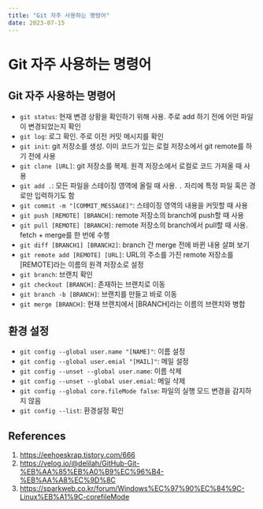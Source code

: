 ```yaml
---
title: "Git 자주 사용하는 명령어"
date: 2023-07-15
---
```


# Git 자주 사용하는 명령어

## Git 자주 사용하는 명령어

- `git status`: 현재 변경 상황을 확인하기 위해 사용. 주로 add 하기 전에 어떤 파일이 변경되었는지 확인
- `git log`: 로그 확인. 주로 이전 커밋 메시지를 확인
- `git init`: git 저장소를 생성. 이미 코드가 있는 로컬 저장소에서 git remote를 하기 전에 사용
- `git clone [URL]`: git 저장소를 복제. 원격 저장소에서 로컬로 코드 가져올 때 사용
- `git add .`: 모든 파일을 스테이징 영역에 올릴 때 사용. `.` 자리에 특정 파일 혹은 경로만 입력하기도 함
- `git commit -m "[COMMIT_MESSAGE]"`: 스테이징 영역의 내용을 커밋할 때 사용
- `git push [REMOTE] [BRANCH]`: remote 저장소의 branch에 push할 때 사용
- `git pull [REMOTE] [BRANCH]`: remote 저장소의 branch에서 pull할 때 사용. fetch + merge를 한 번에 수행
- `git diff [BRANCH1] [BRANCH2]`: branch 간 merge 전에 바뀐 내용 살펴 보기
- `git remote add [REMOTE] [URL]`: URL의 주소를 가진 remote 저장소를 [REMOTE]라는 이름의 원격 저장소로 설정
- `git branch`: 브랜치 확인
- `git checkout [BRANCH]`: 존재하는 브랜치로 이동
- `git branch -b [BRANCH]`: 브랜치를 만들고 바로 이동
- `git merge [BRANCH]`: 현재 브랜치에서 [BRANCH]라는 이름의 브랜치와 병합

## 환경 설정

- `git config --global user.name "[NAME]"`: 이름 설정
- `git config --global user.emial "[MAIL]"`: 메일 설정
- `git config --unset --global user.name`: 이름 삭제
- `git config --unset --global user.emial`: 메일 삭제
- `git config --global core.fileMode false`: 파일의 실행 모드 변경을 감지하지 않음
- `git config --list`: 환경설정 확인

## References

1. https://eehoeskrap.tistory.com/666
2. https://velog.io/@delilah/GitHub-Git-%EB%AA%85%EB%A0%B9%EC%96%B4-%EB%AA%A8%EC%9D%8C
3. https://sparkweb.co.kr/forum/Windows%EC%97%90%EC%84%9C-Linux%EB%A1%9C-corefileMode
